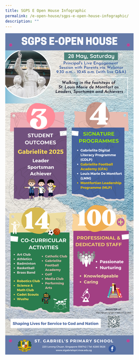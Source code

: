 ```yaml
---
title: SGPS E Open House Infographic
permalink: /e-open-house/sgps-e-open-house-infographic/
description: ""
---
```


![](/images/2022%20SGPS%20e-Open%20House%20Infographic%20Bigger%20QR.png)